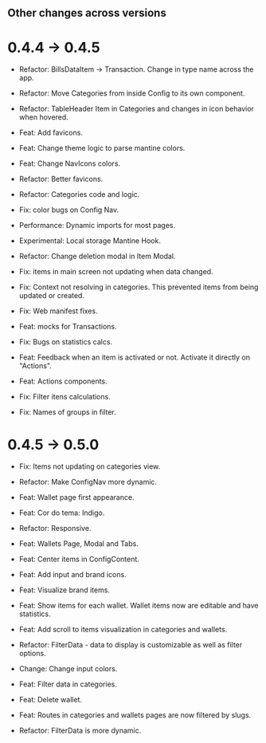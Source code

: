## Other changes across versions

# 0.4.4 -> 0.4.5

- Refactor: BillsDataItem -> Transaction. Change in type name across the app.
- Refactor: Move Categories from inside Config to its own component.
- Refactor: TableHeader Item in Categories and changes in icon behavior when hovered.

- Feat: Add favicons.
- Feat: Change theme logic to parse mantine colors.
- Feat: Change NavIcons colors.

- Refactor: Better favicons.
- Refactor: Categories code and logic.
- Fix: color bugs on Config Nav.

- Performance: Dynamic imports for most pages.
- Experimental: Local storage Mantine Hook.
- Refactor: Change deletion modal in Item Modal.
- Fix: items in main screen not updating when data changed.
- Fix: Context not resolving in categories. This prevented items from being updated or created.
- Fix: Web manifest fixes.

- Feat: mocks for Transactions.
- Fix: Bugs on statistics calcs.
- Feat: Feedback when an item is activated or not. Activate it directly on "Actions".
- Feat: Actions components.
- Fix: Filter itens calculations.
- Fix: Names of groups in filter.

# 0.4.5 -> 0.5.0

- Fix: Items not updating on categories view.
- Refactor: Make ConfigNav more dynamic.
- Feat: Wallet page first appearance.
- Feat: Cor do tema: Indigo.
- Refactor: Responsive.
- Feat: Wallets Page, Modal and Tabs.
- Feat: Center items in ConfigContent.

- Feat: Add input and brand icons.
- Feat: Visualize brand items.
- Feat: Show items for each wallet. Wallet items now are editable and have statistics.
- Feat: Add scroll to items visualization in categories and wallets.

- Refactor: FilterData - data to display is customizable as well as filter options.
- Change: Change input colors.
- Feat: Filter data in categories.
- Feat: Delete wallet.
- Feat: Routes in categories and wallets pages are now filtered by slugs.
- Refactor: FilterData is more dynamic.
